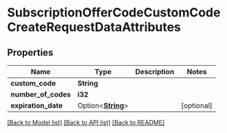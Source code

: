 # SubscriptionOfferCodeCustomCodeCreateRequestDataAttributes

## Properties

Name | Type | Description | Notes
------------ | ------------- | ------------- | -------------
**custom_code** | **String** |  | 
**number_of_codes** | **i32** |  | 
**expiration_date** | Option<[**String**](string.md)> |  | [optional]

[[Back to Model list]](../README.md#documentation-for-models) [[Back to API list]](../README.md#documentation-for-api-endpoints) [[Back to README]](../README.md)


